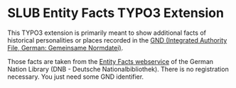 SLUB Entity Facts TYPO3 Extension
=================================

This TYPO3 extension is primarily meant to show additional facts of historical
personalities or places recorded in the [GND (Integrated Authority File, German: Gemeinsame Normdatei)](http://wikipedia.org/wiki/Integrated_Authority_File>).

Those facts are taken from the [Entity Facts webservice](http://www.dnb.de/entityfacts>)
of the German Nation Library (DNB - Deutsche Nationalbibliothek). There is no
registration necessary. You just need some GND identifier.

